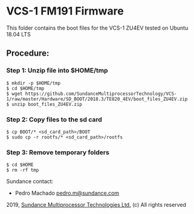 # VCS-1 FM191 Firmware
This folder contains the boot files for the VCS-1 ZU4EV tested on Ubuntu 18.04 LTS

## Procedure:

### Step 1: Unzip file into $HOME/tmp
```
$ mkdir -p $HOME/tmp
$ cd $HOME/tmp
$ wget https://github.com/SundanceMultiprocessorTechnology/VCS-1/raw/master/Hardware/SD_BOOT/2018.3/TE820_4EV/boot_files_ZU4EV.zip
$ unzip boot_files_ZU4EV.zip
```
### Step 2: Copy files to the sd card
```
$ cp BOOT/* <sd_card_path>/BOOT
$ sudo cp -r rootfs/* <sd_card_path>/rootfs
```
### Step 3: Remove temporary folders
```
$ cd $HOME
$ rm -rf tmp
```
Sundance contact: 
* Pedro Machado <pedro.m@sundance.com>

2019, [Sundance Multiprocessor Technologies Ltd.](http://www.sundance.technology/) (c) All rights reserved
